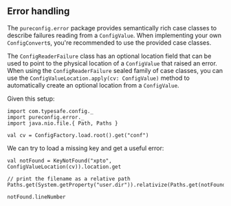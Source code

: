 ## Error handling

The `pureconfig.error` package provides semantically rich case classes to
describe failures reading from a `ConfigValue`. When implementing your own
`ConfigConvert`s, you're recommended to use the provided case classes.

The `ConfigReaderFailure` class has an optional location field that can be used
to point to the physical location of a `ConfigValue` that raised an error. When
using the `ConfigReaderFailure` sealed family of case classes, you can use the
`ConfigValueLocation.apply(cv: ConfigValue)` method to automatically create an
optional location from a `ConfigValue`.

Given this setup:

```tut:silent
import com.typesafe.config._
import pureconfig.error._
import java.nio.file.{ Path, Paths }

val cv = ConfigFactory.load.root().get("conf")
```

We can try to load a missing key and get a useful error:
```tut:book
val notFound = KeyNotFound("xpto", ConfigValueLocation(cv)).location.get

// print the filename as a relative path
Paths.get(System.getProperty("user.dir")).relativize(Paths.get(notFound.url.toURI))

notFound.lineNumber
```
